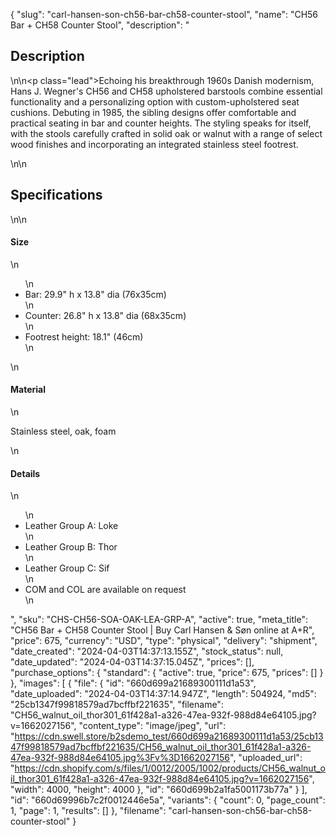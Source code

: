 {
  "slug": "carl-hansen-son-ch56-bar-ch58-counter-stool",
  "name": "CH56 Bar + CH58 Counter Stool",
  "description": "<h2>Description</h2>\n<!-- split -->\n<p class=\"lead\">Echoing his breakthrough 1960s Danish modernism, Hans J. Wegner's CH56 and CH58 upholstered barstools combine essential functionality and a personalizing option with custom-upholstered seat cushions. Debuting in 1985, the sibling designs offer comfortable and practical seating in bar and counter heights. The styling speaks for itself, with the stools carefully crafted in solid oak or walnut with a range of select wood finishes and incorporating an integrated stainless steel footrest.</p>\n<!-- split -->\n<h2>Specifications</h2>\n<!-- split -->\n<h4>Size</h4>\n<ul>\n<li>Bar: 29.9\" h x 13.8\" dia (76x35cm)</li>\n<li>Counter: 26.8\" h x 13.8\" dia (68x35cm)</li>\n<li>Footrest height: 18.1\" (46cm)</li>\n</ul>\n<h4>Material</h4>\n<p>Stainless steel, oak, foam</p>\n<h4>Details</h4>\n<ul>\n<li>Leather Group A: Loke</li>\n<li>Leather Group B: Thor</li>\n<li>Leather Group C: Sif</li>\n<li>COM and COL are available on request</li>\n</ul>",
  "sku": "CHS-CH56-SOA-OAK-LEA-GRP-A",
  "active": true,
  "meta_title": "CH56 Bar + CH58 Counter Stool | Buy Carl Hansen & Søn online at A+R",
  "price": 675,
  "currency": "USD",
  "type": "physical",
  "delivery": "shipment",
  "date_created": "2024-04-03T14:37:13.155Z",
  "stock_status": null,
  "date_updated": "2024-04-03T14:37:15.045Z",
  "prices": [],
  "purchase_options": {
    "standard": {
      "active": true,
      "price": 675,
      "prices": []
    }
  },
  "images": [
    {
      "file": {
        "id": "660d699a21689300111d1a53",
        "date_uploaded": "2024-04-03T14:37:14.947Z",
        "length": 504924,
        "md5": "25cb1347f99818579ad7bcffbf221635",
        "filename": "CH56_walnut_oil_thor301_61f428a1-a326-47ea-932f-988d84e64105.jpg?v=1662027156",
        "content_type": "image/jpeg",
        "url": "https://cdn.swell.store/b2sdemo_test/660d699a21689300111d1a53/25cb1347f99818579ad7bcffbf221635/CH56_walnut_oil_thor301_61f428a1-a326-47ea-932f-988d84e64105.jpg%3Fv%3D1662027156",
        "uploaded_url": "https://cdn.shopify.com/s/files/1/0012/2005/1002/products/CH56_walnut_oil_thor301_61f428a1-a326-47ea-932f-988d84e64105.jpg?v=1662027156",
        "width": 4000,
        "height": 4000
      },
      "id": "660d699b2a1fa5001173b77a"
    }
  ],
  "id": "660d69996b7c2f0012446e5a",
  "variants": {
    "count": 0,
    "page_count": 1,
    "page": 1,
    "results": []
  },
  "filename": "carl-hansen-son-ch56-bar-ch58-counter-stool"
}